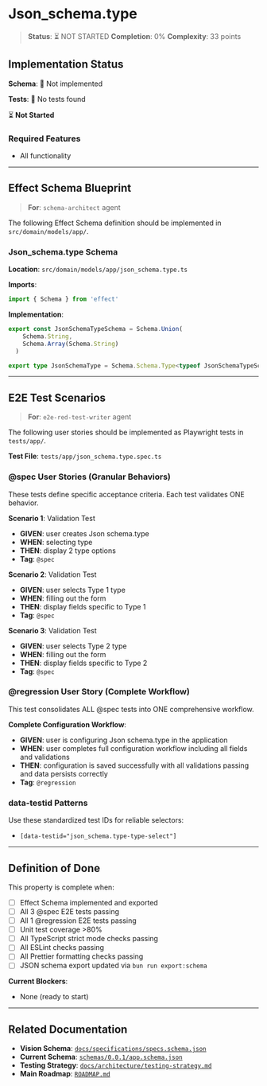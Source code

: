 # Json_schema.type

> **Status**: ⏳ NOT STARTED
> **Completion**: 0%
> **Complexity**: 33 points

## Implementation Status

**Schema**: 🔴 Not implemented

**Tests**: 🔴 No tests found

⏳ **Not Started**

### Required Features

- All functionality

---

## Effect Schema Blueprint

> **For**: `schema-architect` agent

The following Effect Schema definition should be implemented in `src/domain/models/app/`.

### Json_schema.type Schema

**Location**: `src/domain/models/app/json_schema.type.ts`

**Imports**:

```typescript
import { Schema } from 'effect'
```

**Implementation**:

```typescript
export const JsonSchemaTypeSchema = Schema.Union(
    Schema.String,
    Schema.Array(Schema.String)
  )

export type JsonSchemaType = Schema.Schema.Type<typeof JsonSchemaTypeSchema>
```

---

## E2E Test Scenarios

> **For**: `e2e-red-test-writer` agent

The following user stories should be implemented as Playwright tests in `tests/app/`.

**Test File**: `tests/app/json_schema.type.spec.ts`

### @spec User Stories (Granular Behaviors)

These tests define specific acceptance criteria. Each test validates ONE behavior.

**Scenario 1**: Validation Test

- **GIVEN**: user creates Json schema.type
- **WHEN**: selecting type
- **THEN**: display 2 type options
- **Tag**: `@spec`

**Scenario 2**: Validation Test

- **GIVEN**: user selects Type 1 type
- **WHEN**: filling out the form
- **THEN**: display fields specific to Type 1
- **Tag**: `@spec`

**Scenario 3**: Validation Test

- **GIVEN**: user selects Type 2 type
- **WHEN**: filling out the form
- **THEN**: display fields specific to Type 2
- **Tag**: `@spec`

### @regression User Story (Complete Workflow)

This test consolidates ALL @spec tests into ONE comprehensive workflow.

**Complete Configuration Workflow**:

- **GIVEN**: user is configuring Json schema.type in the application
- **WHEN**: user completes full configuration workflow including all fields and validations
- **THEN**: configuration is saved successfully with all validations passing and data persists correctly
- **Tag**: `@regression`

### data-testid Patterns

Use these standardized test IDs for reliable selectors:

- `[data-testid="json_schema.type-type-select"]`

---

## Definition of Done

This property is complete when:

- [ ] Effect Schema implemented and exported
- [ ] All 3 @spec E2E tests passing
- [ ] All 1 @regression E2E tests passing
- [ ] Unit test coverage >80%
- [ ] All TypeScript strict mode checks passing
- [ ] All ESLint checks passing
- [ ] All Prettier formatting checks passing
- [ ] JSON schema export updated via `bun run export:schema`

**Current Blockers**:

- None (ready to start)

---

## Related Documentation

- **Vision Schema**: [`docs/specifications/specs.schema.json`](../specs.schema.json)
- **Current Schema**: [`schemas/0.0.1/app.schema.json`](../../schemas/0.0.1/app.schema.json)
- **Testing Strategy**: [`docs/architecture/testing-strategy.md`](../../architecture/testing-strategy.md)
- **Main Roadmap**: [`ROADMAP.md`](../../../ROADMAP.md)
